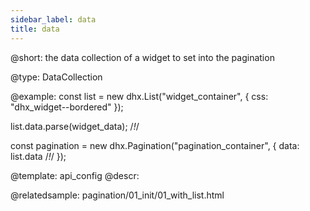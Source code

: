 ```yaml
---
sidebar_label: data
title: data
---          
```


@short: 
the data collection of a widget to set into the pagination




@type: DataCollection

@example: 
const list = new dhx.List("widget_container", {
    css: "dhx_widget--bordered"
});

list.data.parse(widget_data); /*!*/

const pagination = new dhx.Pagination("pagination_container", {
    data: list.data /*!*/
});


@template:	api_config
@descr: 


@relatedsample:
pagination/01_init/01_with_list.html
